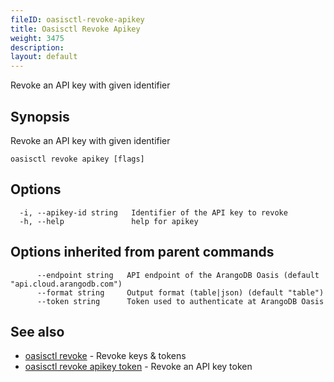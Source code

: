 ```yaml
---
fileID: oasisctl-revoke-apikey
title: Oasisctl Revoke Apikey
weight: 3475
description: 
layout: default
---
```

Revoke an API key with given identifier

## Synopsis

Revoke an API key with given identifier

```
oasisctl revoke apikey [flags]
```

## Options

```
  -i, --apikey-id string   Identifier of the API key to revoke
  -h, --help               help for apikey
```

## Options inherited from parent commands

```
      --endpoint string   API endpoint of the ArangoDB Oasis (default "api.cloud.arangodb.com")
      --format string     Output format (table|json) (default "table")
      --token string      Token used to authenticate at ArangoDB Oasis
```

## See also

* [oasisctl revoke]()	 - Revoke keys & tokens
* [oasisctl revoke apikey token](oasisctl-revoke-apikey-token)	 - Revoke an API key token

